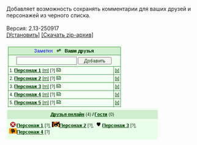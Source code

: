 Добавляет возможность сохранять комментарии для ваших друзей и персонажей из черного списка.
<br>
<br>
Версия: 2.13-250917
<br>
[[Установить]](https://raw.githubusercontent.com/MyRequiem/comfortablePlayingInGW/master/separatedScripts/NotesForFriends/notesForFriends.user.js) [[Скачать zip-архив]](https://raw.githubusercontent.com/MyRequiem/comfortablePlayingInGW/master/separatedScripts/NotesForFriends/notesForFriends.user.js.zip)
<br>
<br>
![NotesForFriends](https://raw.githubusercontent.com/MyRequiem/comfortablePlayingInGW/master/imgs/NotesForFriends/screen1.png)
<br>
![NotesForFriends](https://raw.githubusercontent.com/MyRequiem/comfortablePlayingInGW/master/imgs/NotesForFriends/screen2.png)
<br>
